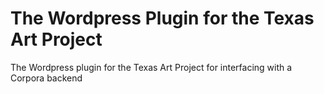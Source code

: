 # The Wordpress Plugin for the Texas Art Project

The Wordpress plugin for the Texas Art Project for interfacing with a Corpora backend
